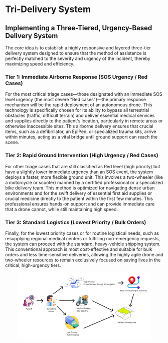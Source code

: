 # Tri-Delivery System

## Implementing a Three-Tiered, Urgency-Based Delivery System

The core idea is to establish a highly responsive and layered three-tier delivery system designed to ensure that the method of assistance is perfectly matched to the severity and urgency of the incident, thereby maximizing speed and efficiency.

### Tier 1: Immediate Airborne Response (SOS Urgency / Red Cases)

For the most critical triage cases—those designated with an immediate SOS level urgency (the most severe "Red cases")—the primary response mechanism will be the rapid deployment of an autonomous drone. This technology is specifically chosen for its ability to bypass all terrestrial obstacles (traffic, difficult terrain) and deliver essential medical services and supplies directly to the patient's location, particularly in remote areas or otherwise inaccessible sites. This airborne delivery ensures that crucial items, such as a defibrillator, an EpiPen, or specialized trauma kits, arrive within minutes, acting as a vital bridge until ground support can reach the scene.

### Tier 2: Rapid Ground Intervention (High Urgency / Red Cases)

For other triage cases that are still classified as Red level (high priority) but have a slightly lower immediate urgency than an SOS event, the system deploys a faster, more flexible ground unit. This involves a two-wheeler (like a motorcycle or scooter) manned by a certified professional or a specialized bike delivery team. This method is optimized for navigating dense urban environments and for the swift delivery of essential first aid supplies or crucial medicine directly to the patient within the first few minutes. This professional ensures hands-on support and can provide immediate care that a drone cannot, while still maintaining high speed.

### Tier 3: Standard Logistics (Lowest Priority / Bulk Orders)

Finally, for the lowest priority cases or for routine logistical needs, such as resupplying regional medical centers or fulfilling non-emergency requests, the system can proceed with the standard, heavy-vehicle shipping system. This conventional approach is most cost-effective and suitable for bulk orders and less time-sensitive deliveries, allowing the highly agile drone and two-wheeler resources to remain exclusively focused on saving lives in the critical, high-urgency tiers.

<figure><img src="../.gitbook/assets/image (1).png" alt=""><figcaption></figcaption></figure>
